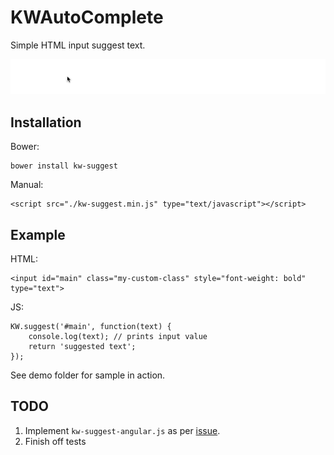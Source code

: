 # KWAutoComplete

Simple HTML input suggest text.

![](https://github.com/KurtWagner/KWAutoComplete/blob/master/demo/demo.gif "KWTransitionStyleBounceIn")

## Installation

Bower:

    bower install kw-suggest
    
Manual:

    <script src="./kw-suggest.min.js" type="text/javascript"></script>

## Example

HTML:

    <input id="main" class="my-custom-class" style="font-weight: bold" type="text">

JS:

    KW.suggest('#main', function(text) {
        console.log(text); // prints input value
        return 'suggested text';         
    });
    
See demo folder for sample in action.

## TODO

1. Implement `kw-suggest-angular.js` as per [issue](https://github.com/KurtWagner/KWAutoComplete/issues/1).
2. Finish off tests
